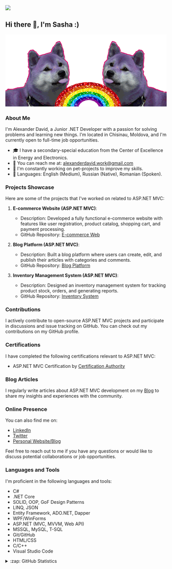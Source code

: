 ![](https://komarev.com/ghpvc/?username=davidkoo1&color=green)

## Hi there 👋, I'm Sasha :)

[![Header](https://github.com/davidkoo1/davidkoo1/blob/main/assets/dogs-png-gif.gif)](https://github.com/davidkoo1)

### About Me

I'm Alexander David, a Junior .NET Developer with a passion for solving problems and learning new things. I'm located in Chisinau, Moldova, and I'm currently open to full-time job opportunities.

- 🎓 I have a secondary-special education from the Center of Excellence in Energy and Electronics.
- 📧 You can reach me at: alexanderdavid.work@gmail.com
- 🚀 I'm constantly working on pet-projects to improve my skills.
- 💬 Languages: English (Medium), Russian (Native), Romanian (Spoken).

### Projects Showcase

Here are some of the projects that I've worked on related to ASP.NET MVC:

1. **E-commerce Website (ASP.NET MVC)**:
   - Description: Developed a fully functional e-commerce website with features like user registration, product catalog, shopping cart, and payment processing.
   - GitHub Repository: [E-commerce Web](https://github.com/yourusername/ecommerce-web)

2. **Blog Platform (ASP.NET MVC)**:
   - Description: Built a blog platform where users can create, edit, and publish their articles with categories and comments.
   - GitHub Repository: [Blog Platform](https://github.com/yourusername/blog-platform)

3. **Inventory Management System (ASP.NET MVC)**:
   - Description: Designed an inventory management system for tracking product stock, orders, and generating reports.
   - GitHub Repository: [Inventory System](https://github.com/yourusername/inventory-system)

### Contributions

I actively contribute to open-source ASP.NET MVC projects and participate in discussions and issue tracking on GitHub. You can check out my contributions on my GitHub profile.

### Certifications

I have completed the following certifications relevant to ASP.NET MVC:

- ASP.NET MVC Certification by [Certification Authority](https://example.com/certification)

### Blog Articles

I regularly write articles about ASP.NET MVC development on my [Blog](https://yourblog.com) to share my insights and experiences with the community.

### Online Presence

You can also find me on:

- [LinkedIn](https://www.linkedin.com/in/yourprofile)
- [Twitter](https://twitter.com/yourhandle)
- [Personal Website/Blog](https://yourblog.com)

Feel free to reach out to me if you have any questions or would like to discuss potential collaborations or job opportunities.

### Languages and Tools

I'm proficient in the following languages and tools:

- C#
- .NET Core
- SOLID, OOP, GoF Design Patterns
- LINQ, JSON
- Entity Framework, ADO.NET, Dapper
- WPF/WinForms
- ASP.NET (MVC, MVVM, Web API)
- MSSQL, MySQL, T-SQL
- Git/GitHub
- HTML/CSS
- C/C++
- Visual Studio Code

<details>
    <summary>:zap: GitHub Statistics</summary>
    <img align="center" alt="GitHub Stats" src="https://github-readme-stats.vercel.app/api?username=davidkoo1&show_icons=true&theme=radical" />
    <br />
    <br />
    <img align "center" alt="Top Languages" src="https://github-readme-stats.vercel.app/api/top-langs/?username=davidkoo1&layout=compact" />
</details>
